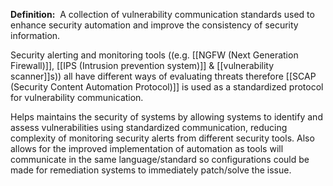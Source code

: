 **Definition:** 
 A collection of vulnerability communication standards used to enhance security automation and improve the consistency of security information.

Security alerting and monitoring tools ((e.g. [[NGFW (Next Generation Firewall)]], [[IPS (Intrusion prevention system)]] & [[vulnerability scanner]]s)) all have different ways of evaluating threats therefore [[SCAP (Security Content Automation Protocol)]] is used as a standardized protocol for vulnerability communication.

Helps maintains the security of systems by allowing systems to identify and assess vulnerabilities using standardized communication, reducing complexity of monitoring security alerts from different security tools.
Also allows for the improved implementation of automation as tools will communicate in the same language/standard so configurations could be made for remediation systems to immediately patch/solve the issue.

